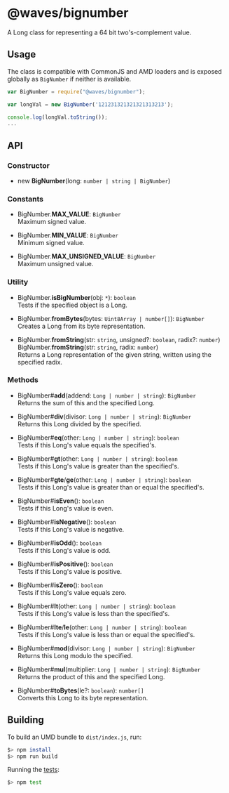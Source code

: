 @waves/bignumber
=======

A Long class for representing a 64 bit two's-complement value.

Usage
-----

The class is compatible with CommonJS and AMD loaders and is exposed globally as `BigNumber` if neither is available.

```javascript
var BigNumber = require("@waves/bignumber");

var longVal = new BigNumber('121231321321321313213');

console.log(longVal.toString());
...
```

API
---

### Constructor

* new **BigNumber**(long: `number | string | BigNumber`)<br />

### Constants

* BigNumber.**MAX_VALUE**: `BigNumber`<br />
  Maximum signed value.

* BigNumber.**MIN_VALUE**: `BigNumber`<br />
  Minimum signed value.

* BigNumber.**MAX_UNSIGNED_VALUE**: `BigNumber`<br />
  Maximum unsigned value.

### Utility

* BigNumber.**isBigNumber**(obj: `*`): `boolean`<br />
  Tests if the specified object is a Long.

* BigNumber.**fromBytes**(bytes: `Uint8Array | number[]`): `BigNumber`<br />
  Creates a Long from its byte representation.

* BigNumber.**fromString**(str: `string`, unsigned?: `boolean`, radix?: `number`)<br />
  BigNumber.**fromString**(str: `string`, radix: `number`)<br />
  Returns a Long representation of the given string, written using the specified radix.

### Methods

* BigNumber#**add**(addend: `Long | number | string`): `BigNumber`<br />
  Returns the sum of this and the specified Long.

* BigNumber#**div**(divisor: `Long | number | string`): `BigNumber`<br />
  Returns this Long divided by the specified.

* BigNumber#**eq**(other: `Long | number | string`): `boolean`<br />
  Tests if this Long's value equals the specified's.

* BigNumber#**gt**(other: `Long | number | string`): `boolean`<br />
  Tests if this Long's value is greater than the specified's.

* BigNumber#**gte**/**ge**(other: `Long | number | string`): `boolean`<br />
  Tests if this Long's value is greater than or equal the specified's.

* BigNumber#**isEven**(): `boolean`<br />
  Tests if this Long's value is even.

* BigNumber#**isNegative**(): `boolean`<br />
  Tests if this Long's value is negative.

* BigNumber#**isOdd**(): `boolean`<br />
  Tests if this Long's value is odd.

* BigNumber#**isPositive**(): `boolean`<br />
  Tests if this Long's value is positive.

* BigNumber#**isZero**(): `boolean`<br />
  Tests if this Long's value equals zero.

* BigNumber#**lt**(other: `Long | number | string`): `boolean`<br />
  Tests if this Long's value is less than the specified's.

* BigNumber#**lte**/**le**(other: `Long | number | string`): `boolean`<br />
  Tests if this Long's value is less than or equal the specified's.

* BigNumber#**mod**(divisor: `Long | number | string`): `BigNumber`<br />
  Returns this Long modulo the specified.

* BigNumber#**mul**(multiplier: `Long | number | string`): `BigNumber`<br />
  Returns the product of this and the specified Long.

* BigNumber#**toBytes**(le?: `boolean`): `number[]`<br />
  Converts this Long to its byte representation.

Building
--------

To build an UMD bundle to `dist/index.js`, run:

```bash
$> npm install
$> npm run build
```

Running the [tests](./tests):

```bash
$> npm test
```